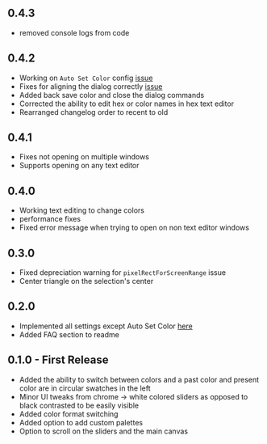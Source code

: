 ## 0.4.3
* removed console logs from code

## 0.4.2
* Working on `Auto Set Color` config [issue](https://github.com/puranjayjain/chrome-color-picker/blob/master/lib/config.coffee#L13)
* Fixes for aligning the dialog correctly [issue](https://github.com/puranjayjain/chrome-color-picker/issues/2)
* Added back save color and close the dialog commands
* Corrected the ability to edit hex or color names in hex text editor
* Rearranged changelog order to recent to old

## 0.4.1
* Fixes not opening on multiple windows
* Supports opening on any text editor

## 0.4.0
* Working text editing to change colors
* performance fixes
* Fixed error message when trying to open on non text editor windows

## 0.3.0
* Fixed depreciation warning for `pixelRectForScreenRange` issue
* Center triangle on the selection's center

## 0.2.0
* Implemented all settings except Auto Set Color [here](https://github.com/puranjayjain/chrome-color-picker/blob/master/lib/config.coffee)
* Added FAQ section to readme

## 0.1.0 - First Release
* Added the ability to switch between colors and a past color and present color are in circular swatches in the left
* Minor UI tweaks from chrome -> white colored sliders as opposed to black contrasted to be easily visible
* Added color format switching
* Added option to add custom palettes
* Option to scroll on the sliders and the main canvas

